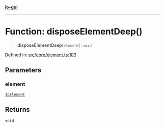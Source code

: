 [**io-gui**](../README.md)

***

# Function: disposeElementDeep()

> **disposeElementDeep**(`element`): `void`

Defined in: [src/core/element.ts:103](https://github.com/io-gui/io/blob/main/src/core/element.ts#L103)

## Parameters

### element

[`IoElement`](../classes/IoElement.md)

## Returns

`void`
